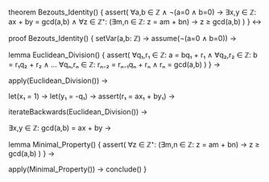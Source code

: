 theorem Bezouts_Identity() {
  assert(
    ∀a,b ∈ ℤ ∧ ¬(a=0 ∧ b=0) →
    ∃x,y ∈ ℤ: ax + by = gcd(a,b) ∧
    ∀z ∈ ℤ⁺: (∃m,n ∈ ℤ: z = am + bn) → z ≥ gcd(a,b)
  )
} ↔

proof Bezouts_Identity() {
  setVar(a,b: ℤ) →
  assume(¬(a=0 ∧ b=0)) →
  
  lemma Euclidean_Division() {
    assert(
      ∀q₁,r₁ ∈ ℤ: a = bq₁ + r₁ ∧
      ∀q₂,r₂ ∈ ℤ: b = r₁q₂ + r₂ ∧
      ...
      ∀qₙ,rₙ ∈ ℤ: rₙ₋₂ = rₙ₋₁qₙ + rₙ ∧
      rₙ = gcd(a,b)
    )
  } →

  apply(Euclidean_Division()) →
  
  let(x₁ = 1) →
  let(y₁ = -q₁) →
  assert(r₁ = ax₁ + by₁) →
  
  iterateBackwards(Euclidean_Division()) →
  
  ∃x,y ∈ ℤ: gcd(a,b) = ax + by →
  
  lemma Minimal_Property() {
    assert(
      ∀z ∈ ℤ⁺: (∃m,n ∈ ℤ: z = am + bn) → 
      z ≥ gcd(a,b)
    )
  } →
  
  apply(Minimal_Property()) →
  conclude()
}